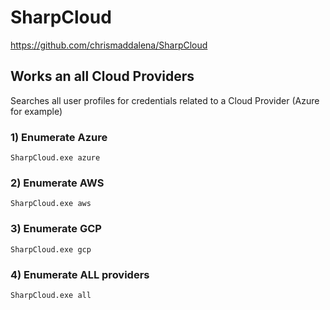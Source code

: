 # SharpCloud

https://github.com/chrismaddalena/SharpCloud

## Works an all Cloud Providers

Searches all user profiles for credentials related to a Cloud Provider (Azure for example)

### 1) Enumerate Azure

    SharpCloud.exe azure

### 2) Enumerate AWS

    SharpCloud.exe aws

### 3) Enumerate GCP

    SharpCloud.exe gcp

### 4) Enumerate ALL providers

    SharpCloud.exe all
